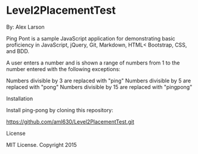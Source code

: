 # Level2PlacementTest
By: Alex Larson

Ping Pont is a sample JavaScript application for demonstrating basic proficiency in JavaScript, jQuery, Git, Markdown, HTML< Bootstrap, CSS, and BDD.

A user enters a number and is shown a range of numbers from 1 to the number entered with the following exceptions:

  Numbers divisible by 3 are replaced with "ping"
  Numbers divisible by 5 are replaced with "pong"
  Numbers divisible by 15 are replaced with "pingpong"

Installation

Install ping-pong by cloning this repository:

https://github.com/aml630/Level2PlacementTest.git

License

MIT License.  Copyright 2015
